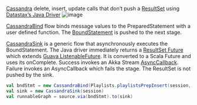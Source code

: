 [Cassandra](http://cassandra.apache.org) delete, insert, update calls that don’t push a [ResultSet](http://docs.datastax.com/en/drivers/java/3.1/com/datastax/driver/core/ResultSet.html) using [Datastax’s Java Driver](http://docs.datastax.com/en/developer/java-driver//3.1/)
![image](https://github.com/garyaiki/dendrites/blob/master/docs/png/CassandraSinkStream.png?raw=true)

[CassandraBind](https://github.com/garyaiki/dendrites/blob/master/src/main/scala/org/gs/cassandra/stream/CassandraBind.scala) flow binds message values to the PreparedStatement with a user defined function. The [BoundStatement](http://docs.datastax.com/en/drivers/java/3.1/com/datastax/driver/core/BoundStatement.html) is pushed to the next stage.

[CassandraSink](https://github.com/garyaiki/dendrites/blob/master/src/main/scala/org/gs/cassandra/stream/CassandraSink.scala) is a generic flow that asynchronously executes the BoundStatement. The Java driver immediately returns a [ResultSet Future](http://docs.datastax.com/en/drivers/java/3.1/com/datastax/driver/core/ResultSetFuture.html) which extends [Guava ListenableFuture](https://github.com/google/guava/wiki/ListenableFutureExplained). It is converted to a Scala Future and uses its onComplete. Success invokes an Akka Stream [AsyncCallback](http://doc.akka.io/docs/akka/2.4/scala/stream/stream-customize.html#Using_asynchronous_side-channels). Failure invokes an AsyncCallback which fails the stage. The ResultSet is not pushed by the sink.

```scala
val bndStmt = new CassandraBind(Playlists.playlistsPrepInsert(session, schema), playlistToBndInsert)
val sink = new CassandraSink(session)
val runnableGraph = source.via(bndStmt).to(sink)
```